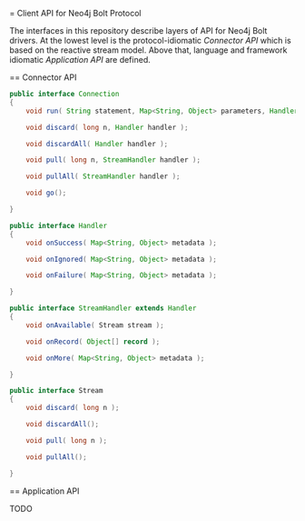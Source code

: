 = Client API for Neo4j Bolt Protocol

The interfaces in this repository describe layers of API for Neo4j Bolt drivers.
At the lowest level is the protocol-idiomatic *Connector API* which is based on the reactive stream model.
Above that, language and framework idiomatic *Application API* are defined.


== Connector API

```java
public interface Connection
{
    void run( String statement, Map<String, Object> parameters, Handler handler );

    void discard( long n, Handler handler );

    void discardAll( Handler handler );

    void pull( long n, StreamHandler handler );

    void pullAll( StreamHandler handler );

    void go();

}
```

```java
public interface Handler
{
    void onSuccess( Map<String, Object> metadata );

    void onIgnored( Map<String, Object> metadata );

    void onFailure( Map<String, Object> metadata );

}

public interface StreamHandler extends Handler
{
    void onAvailable( Stream stream );

    void onRecord( Object[] record );

    void onMore( Map<String, Object> metadata );

}
```

```java
public interface Stream
{
    void discard( long n );

    void discardAll();

    void pull( long n );

    void pullAll();

}
```


== Application API

TODO
